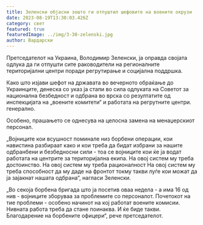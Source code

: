 ```yaml
---
title: Зеленски објасни зошто ги отпуштил шефовите на воените окрузи
date: 2023-08-19T13:30:03.426Z
category: свет
featured: true
featuredImage: ../img/3-30-zelenski.jpg
author: Вардарски
---
```

Претседателот на Украина, Володимир Зеленски, ја оправда својата одлука да ги отпушти сите раководители на регионалните територијални центри поради регрутирање и социјална поддршка.

Како што изјави шефот на државата во вечерното обраќање до Украинците, денеска со указ ја стапи во сила одлуката на Советот за национална безбедност и одбрана во врска со резултатите од инспекцијата на „воените комитети“ и работата на регрутните центри. генерално.

Особено, прашањето се однесува на целосна замена на менаџерскиот персонал.

„Војниците кои всушност поминале низ борбени операции, кои навистина разбираат како и кои треба да бидат избрани за нашите одбранбени и безбедносни сили - тоа се војниците кои ќе ја водат работата на центрите за територијална екипа. На овој систем му треба достоинство. На овој систем му треба рационалност На овој систем му треба способност да му даде на фронтот токму такви луѓе кои можат да ја зајакнат нашата одбрана“, нагласи Зеленски.

„Во секоја борбена бригада што ја посетив оваа недела - а има 16 од нив - војниците зборуваа за проблемите со персоналот. Почетокот на тие проблеми - особено начинот на кој работат воените комисии. Нивната работа треба да стане поинаква. И ќе биде такви. Благодарение на борбените офицери“, рече претседателот.